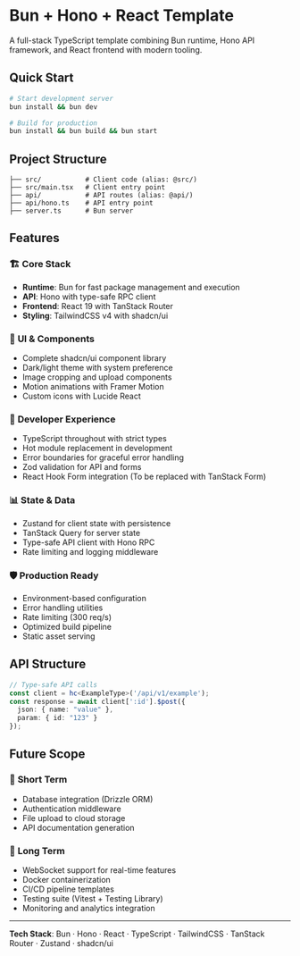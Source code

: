 # Bun + Hono + React Template

A full-stack TypeScript template combining Bun runtime, Hono API framework, and React frontend with modern tooling.

## Quick Start

```bash
# Start development server
bun install && bun dev

# Build for production
bun install && bun build && bun start
```

## Project Structure

```
├── src/           # Client code (alias: @src/)
├── src/main.tsx   # Client entry point
├── api/           # API routes (alias: @api/) 
├── api/hono.ts    # API entry point
├── server.ts      # Bun server
```

## Features

### 🏗️ **Core Stack**
- **Runtime**: Bun for fast package management and execution
- **API**: Hono with type-safe RPC client
- **Frontend**: React 19 with TanStack Router
- **Styling**: TailwindCSS v4 with shadcn/ui

### 🎨 **UI & Components**
- Complete shadcn/ui component library
- Dark/light theme with system preference
- Image cropping and upload components
- Motion animations with Framer Motion
- Custom icons with Lucide React

### 🔧 **Developer Experience**
- TypeScript throughout with strict types
- Hot module replacement in development
- Error boundaries for graceful error handling
- Zod validation for API and forms
- React Hook Form integration (To be replaced with TanStack Form)

### 📊 **State & Data**
- Zustand for client state with persistence
- TanStack Query for server state
- Type-safe API client with Hono RPC
- Rate limiting and logging middleware

### 🛡️ **Production Ready**
- Environment-based configuration
- Error handling utilities
- Rate limiting (300 req/s)
- Optimized build pipeline
- Static asset serving

## API Structure

```typescript
// Type-safe API calls
const client = hc<ExampleType>('/api/v1/example');
const response = await client[':id'].$post({
  json: { name: "value" },
  param: { id: "123" }
});
```

## Future Scope

### 🔄 **Short Term**
- Database integration (Drizzle ORM)
- Authentication middleware
- File upload to cloud storage
- API documentation generation

### 🚀 **Long Term**
- WebSocket support for real-time features
- Docker containerization
- CI/CD pipeline templates
- Testing suite (Vitest + Testing Library)
- Monitoring and analytics integration

---

**Tech Stack**: Bun · Hono · React · TypeScript · TailwindCSS · TanStack Router · Zustand · shadcn/ui